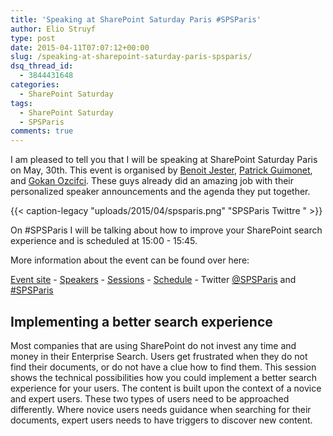 ```yaml
---
title: 'Speaking at SharePoint Saturday Paris #SPSParis'
author: Elio Struyf
type: post
date: 2015-04-11T07:07:12+00:00
slug: /speaking-at-sharepoint-saturday-paris-spsparis/
dsq_thread_id:
  - 3844431648
categories:
  - SharePoint Saturday
tags:
  - SharePoint Saturday
  - SPSParis
comments: true
---
```


I am pleased to tell you that I will be speaking at SharePoint Saturday Paris on May, 30th. This event is organised by [Benoit Jester](https://twitter.com/SPAsipe), [Patrick Guimonet](https://twitter.com/patricg), and [Gokan Ozcifci](https://twitter.com/GokanOzcifci). These guys already did an amazing job with their personalized speaker announcements and the agenda they put together.

{{< caption-legacy "uploads/2015/04/spsparis.png" "SPSParis Twittre " >}}

On #SPSParis I will be talking about how to improve your SharePoint search experience and is scheduled at 15:00 - 15:45.

More information about the event can be found over here:

[Event site](http://www.spsevents.org/city/Paris/Paris2015/home "SPS Events") - [Speakers](http://www.spsevents.org/city/Paris/Paris2015/speakers "Speakers") - [Sessions](http://www.spsevents.org/city/Paris/Paris2015/sessions "Sessions") - [Schedule](http://www.spsevents.org/city/Paris/Paris2015/schedule "Schedule") - Twitter [@SPSParis](https://twitter.com/spsparis "SPSParis twitter handle") and [#SPSParis](https://twitter.com/hashtag/SPSParis?src=hash "SPSParis tweets")

## <span id="DeltaPlaceHolderPageTitleInTitleArea">Implementing a better search experience</span>

Most companies that are using SharePoint do not invest any time and money in their Enterprise Search. Users get frustrated when they do not find their documents, or do not have a clue how to find them. This session shows the technical possibilities how you could implement a better search experience for your users. The content is built upon the context of a novice and expert users. These two types of users need to be approached differently. Where novice users needs guidance when searching for their documents, expert users needs to have triggers to discover new content.